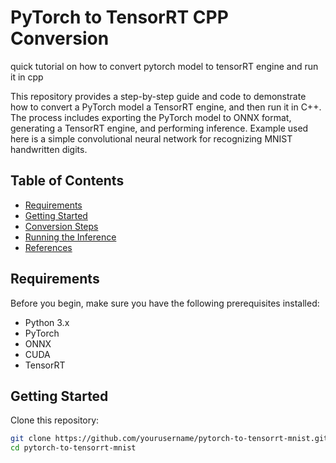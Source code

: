 # PyTorch to TensorRT CPP Conversion 
quick tutorial on how to convert pytorch model to tensorRT engine and run it in cpp

This repository provides a step-by-step guide and code to demonstrate how to convert a PyTorch model a TensorRT engine, and then run it in C++. The process includes exporting the PyTorch model to ONNX format, generating a TensorRT engine, and performing inference. Example used here is  a simple convolutional neural network for recognizing MNIST handwritten digits.

## Table of Contents
- [Requirements](#requirements)
- [Getting Started](#getting-started)
- [Conversion Steps](#conversion-steps)
- [Running the Inference](#running-the-inference)
- [References](#references)

## Requirements

Before you begin, make sure you have the following prerequisites installed:

- Python 3.x
- PyTorch
- ONNX
- CUDA
- TensorRT


## Getting Started

Clone this repository:

```bash
git clone https://github.com/yourusername/pytorch-to-tensorrt-mnist.git
cd pytorch-to-tensorrt-mnist
